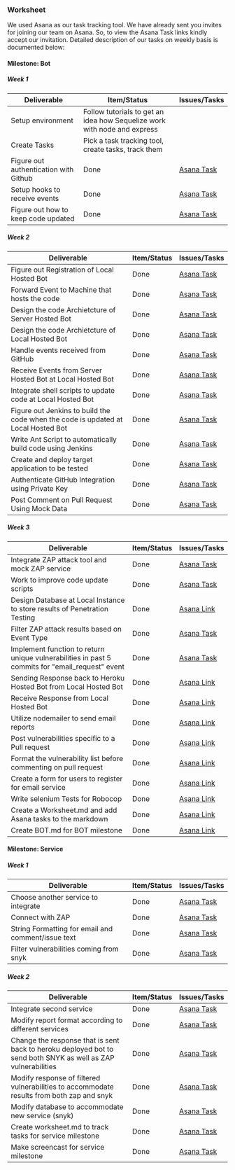 ### Worksheet

We used Asana as our task tracking tool. We have already sent you invites for joining our team on Asana. So, to view the Asana Task links kindly accept our invitation. Detailed description of our tasks on weekly basis is documented below:

#### Milestone: Bot

##### Week 1

| Deliverable   | Item/Status   |  Issues/Tasks
| ------------- | ------------  |  ------------
| Setup environment      | Follow tutorials to get an idea how Sequelize work with node and express          | &nbsp;
| Create Tasks      | Pick a task tracking tool, create tasks, track them        | &nbsp;
| Figure out authentication with Github      | Done             |  [Asana Task](https://app.asana.com/0/445808828739095/447632320938603/f)
| Setup hooks to receive events      | Done             |  [Asana Task](https://app.asana.com/0/445808828739095/447632320938605/f)
| Figure out how to keep code updated      | Done             |  [Asana Task](https://app.asana.com/0/445808828739095/447632320938618/f)

##### Week 2

| Deliverable   | Item/Status   |  Issues/Tasks
| ------------- | ------------  |  ------------
| Figure out Registration of Local Hosted Bot      | Done         | [Asana Task](https://app.asana.com/0/445808828739095/447632320938638/f)
| Forward Event to Machine that hosts the code      | Done         | [Asana Task](https://app.asana.com/0/445808828739095/447632320938607/f)
| Design the code Archietcture of Server Hosted Bot      | Done | [Asana Task](https://app.asana.com/0/445808828739095/458375111176883/f)
| Design the code Archietcture of Local Hosted Bot      | Done | [Asana Task](https://app.asana.com/0/445808828739095/462888159482963/f)
| Handle events received from GitHub | Done | [Asana Task](https://app.asana.com/0/445808828739095/458375111176885)
| Receive Events from Server Hosted Bot at Local Hosted Bot      | Done       | [Asana Task](https://app.asana.com/0/445808828739095/447632320938636/f)
| Integrate shell scripts to update code at Local Hosted Bot| Done | [Asana Task](https://app.asana.com/0/445808828739095/447632320938615/f)
| Figure out Jenkins to build the code when the code is updated at Local Hosted Bot | Done | [Asana Task](https://app.asana.com/0/445808828739095/453477600949307/f)
| Write Ant Script to automatically build code using Jenkins | Done | [Asana Task](https://app.asana.com/0/445808828739095/458379710803626/f)
| Create and deploy target application to be tested | Done | [Asana Task](https://app.asana.com/0/445808828739095/453477600949306/f)
| Authenticate GitHub Integration using Private Key | Done | [Asana Task](https://app.asana.com/0/445808828739095/458375111176875/f)
| Post Comment on Pull Request Using Mock Data | Done | [Asana Task](https://app.asana.com/0/445808828739095/458375111176877/f)

##### Week 3

| Deliverable   | Item/Status   |  Issues/Tasks
| ------------- | ------------  |  ------------
| Integrate ZAP attack tool and mock ZAP service      | Done         | [Asana Task](https://app.asana.com/0/445808828739095/447632320938613/f)
| Work to improve code update scripts | Done | [Asana Task](https://app.asana.com/0/445808828739095/460723649265574/f)
| Design Database at Local Instance to store results of Penetration Testing | Done | [Asana Link](https://app.asana.com/0/445808828739095/458379710803625/f)
| Filter ZAP attack results based on Event Type | Done | [Asana Task](https://app.asana.com/0/445808828739095/462006653762362/f)
| Implement function to return unique vulnerabilities in past 5 commits for "email_request" event | Done | [Asana Task](https://app.asana.com/0/445808828739095/458379710803627/f)
| Sending Response back to Heroku Hosted Bot from Local Hosted Bot | Done | [Asana Link](https://app.asana.com/0/445808828739095/461780462704039/f)
| Receive Response from Local Hosted Bot | Done | [Asana Link](https://app.asana.com/0/445808828739095/447632320938609/f)
| Utilize nodemailer to send email reports | Done | [Asana Link](https://app.asana.com/0/445808828739095/460572142963430)
| Post vulnerabilities specific to a Pull request | Done | [Asana Link](https://app.asana.com/0/445808828739095/458375111176879/f)
| Format the vulnerability list before commenting on pull request | Done | [Asana Link](https://app.asana.com/0/445808828739095/458375111176881/f)
| Create a form for users to register for email service | Done | [Asana Link](https://app.asana.com/0/445808828739095/460572142963432/f)
| Write selenium Tests for Robocop | Done | [Asana Link](https://app.asana.com/0/445808828739095/459270581163758/f)
| Create a Worksheet.md and add Asana tasks to the markdown | Done | [Asana Link](https://app.asana.com/0/445808828739095/459255572817536/f)
| Create BOT.md for BOT milestone | Done | [Asana Link](https://app.asana.com/0/445808828739095/447816377354508/f)

#### Milestone: Service

##### Week 1

| Deliverable   | Item/Status   |  Issues/Tasks
| ------------- | ------------  |  ------------
| Choose another service to integrate      | Done             |  [Asana Task](https://app.asana.com/0/445808828739095/467824432268864/f)
| Connect with ZAP      | Done             |  [Asana Task](https://app.asana.com/0/445808828739095/467824432268862/f)
| String Formatting for email and comment/issue text      | Done             |  [Asana Task](https://app.asana.com/0/445808828739095/467824432268860/f)
| Filter vulnerabilities coming from snyk      | Done             |  [Asana Task](https://app.asana.com/0/445808828739095/479656499237398/f)

##### Week 2

| Deliverable   | Item/Status   |  Issues/Tasks
| ------------- | ------------  |  ------------
| Integrate second service     | Done             |  [Asana Task](https://app.asana.com/0/445808828739095/467824432268866/f)
| Modify report format according to different services      | Done             |  [Asana Task](https://app.asana.com/0/445808828739095/476017001380652/f)
| Change the response that is sent back to heroku deployed bot to send both SNYK as well as ZAP vulnerabilities      | Done             |  [Asana Task](https://app.asana.com/0/445808828739095/474131837623334/f)
| Modify response of filtered vulnerabilities to accommodate results from both zap and snyk      | Done             |  [Asana Task](https://app.asana.com/0/445808828739095/479656499237400/f)
| Modify database to accommodate new service (snyk)      | Done             |  [Asana Task](https://app.asana.com/0/445808828739095/479656499237402/f)
| Create worksheet.md to track tasks for service milestone      | Done             |  [Asana Task](https://app.asana.com/0/445808828739095/476017001380654/f)
| Make screencast for service milestone      | Done             |  [Asana Task](https://app.asana.com/0/445808828739095/479656499237396/f)

